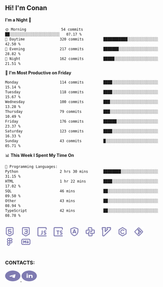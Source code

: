 ## Hi! I'm Conan

<!--START_SECTION:waka-->
**I'm a Night 🦉** 

```text
🌞 Morning                54 commits          ██░░░░░░░░░░░░░░░░░░░░░░░   07.17 % 
🌆 Daytime                320 commits         ███████████░░░░░░░░░░░░░░   42.50 % 
🌃 Evening                217 commits         ███████░░░░░░░░░░░░░░░░░░   28.82 % 
🌙 Night                  162 commits         █████░░░░░░░░░░░░░░░░░░░░   21.51 % 
```
📅 **I'm Most Productive on Friday** 

```text
Monday                   114 commits         ████░░░░░░░░░░░░░░░░░░░░░   15.14 % 
Tuesday                  118 commits         ████░░░░░░░░░░░░░░░░░░░░░   15.67 % 
Wednesday                100 commits         ███░░░░░░░░░░░░░░░░░░░░░░   13.28 % 
Thursday                 79 commits          ███░░░░░░░░░░░░░░░░░░░░░░   10.49 % 
Friday                   176 commits         ██████░░░░░░░░░░░░░░░░░░░   23.37 % 
Saturday                 123 commits         ████░░░░░░░░░░░░░░░░░░░░░   16.33 % 
Sunday                   43 commits          █░░░░░░░░░░░░░░░░░░░░░░░░   05.71 % 
```


📊 **This Week I Spent My Time On** 

```text
💬 Programming Languages: 
Python                   2 hrs 30 mins       ████████░░░░░░░░░░░░░░░░░   31.15 % 
HTML                     1 hr 22 mins        ████░░░░░░░░░░░░░░░░░░░░░   17.02 % 
SQL                      46 mins             ██░░░░░░░░░░░░░░░░░░░░░░░   09.50 % 
Other                    43 mins             ██░░░░░░░░░░░░░░░░░░░░░░░   08.94 % 
TypeScript               42 mins             ██░░░░░░░░░░░░░░░░░░░░░░░   08.78 % 
```


<!--END_SECTION:waka-->


<br>

<div align="left">
  <img src="icons/skills/html.svg" height="30" alt="html5"/>
  <img width="15"/>
  <img src="icons/skills/css.svg" height="30" alt="css"/>
    <img width="15"/>
  <img src="icons/skills/javascript.svg" height="30" alt="javascript"/>
  <img width="15"/>
  <img src="icons/skills/typescript.svg" height="30" alt="typescript"/>
  <img width="15"/>
  <img src="icons/skills/angular.svg" height="30" alt="angular"/>
  <img width="15"/>
  <img src="icons/skills/python.svg" height="30" alt="python"/>
  <img width="15"/>
  <img src="icons/skills/vim.svg" height="30" alt="vim"  />
  <img width="15"/>
  <img src="icons/skills/c.svg" height="30" alt="c"/>
  <img width="15"/>
  <img src="icons/skills/git.svg" height="30" alt="git"/>
  <img width="15"/>
  <img src="icons/skills/figma.svg" height="30" alt="figma"/>
  <img width="15"/>
  <img src="icons/skills/markdown.svg" height="30" alt="markdown"/>
</div>

<br>


### CONTACTS:

<div align="left">
  <a href="https://t.me/gkkconan">
    <img src="icons/contacts/telegram.svg" width="50" height="35" alt="telegram"/>
  </a>
  <a href="https://www.linkedin.com/in/gkkconan">
    <img src="icons/contacts/linkedin.svg" width="50" height="35" alt="linkedin"/>
  </a>
</div>

